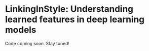 # LinkingInStyle: Understanding learned features in deep learning models

Code coming soon. Stay tuned!
<!-- This is the official repo for the paper: 
### Linkin in Style: Understanding learned features in deep learning models
Maren H. Wehrheim1,2 , Pamela Osuna-Vargas1 , and Matthias Kaschube1, -->